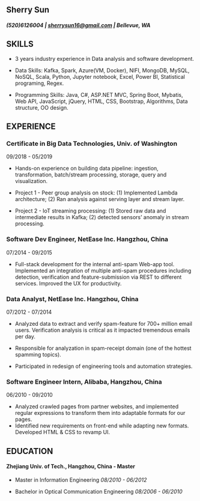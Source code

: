 
## Sherry Sun

##### (520)6126004 | sherrysun16@gmail.com | Bellevue, WA

## SKILLS

-   3 years industry experience in Data analysis and software development.

-   Data Skills: Kafka, Spark, Azure(VM, Docker), NIFI, MongoDB, MySQL, NoSQL, Scala, Python, Jupyter notebook, Excel, Power BI, Statistical programing, Regex.

-   Programming Skills: Java, C#, ASP.NET MVC, Spring Boot, Mybatis, Web API, JavaScript, jQuery, HTML, CSS, Bootstrap, Algorithms, Data structure, OO design.

## EXPERIENCE

### Certificate in Big Data Technologies, Univ. of Washington  
09/2018 - 05/2019

-   Hands-on experience on building data pipeline: ingestion, transformation, batch/stream processing, storage, query and visualization.

-   Project 1 - Peer group analysis on stock: (1) Implemented Lambda architecture; (2) Ran analysis against serving layer and stream layer.
    
-   Project 2 - IoT streaming processing: (1) Stored raw data and intermediate results in Kafka; (2) detected sensors’ anomaly in stream processing.
    

### Software Dev Engineer, NetEase Inc. Hangzhou, China
07/2014 - 09/2015

-   Full-stack development for the internal anti-spam Web-app tool. Implemented an integration of multiple anti-spam procedures including detection, verification and feature-submission via REST to different services. Improved the UX for productivity.
    

### Data Analyst, NetEase Inc. Hangzhou, China
 07/2012 - 07/2014

-   Analyzed data to extract and verify spam-feature for 700+ million email users. Verification analysis is critical as it impacted tremendous emails per day.
    
-   Responsible for analyzation in spam-receipt domain (one of the hottest spamming topics).
    
-   Participated in redesign of engineering tools and automation strategies.
    

### Software Engineer Intern, Alibaba, Hangzhou, China 
06/2010 - 09/2010

-   Analyzed crawled pages from partner websites, and implemented regular expressions to transform them into adaptable formats for our pages. 
-   Identified new requirements on front-end while adapting new formats. Developed HTML & CSS to revamp UI.
    

  

## EDUCATION

#### Zhejiang Univ. of Tech., Hangzhou, China - Master

- Master in Information Engineering *08/2010 - 06/2012*

- Bachelor in Optical Communication Engineering *08/2006 - 06/2010*
